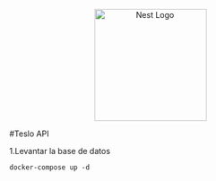 <p align="center">
  <a href="http://nestjs.com/" target="blank"><img src="https://nestjs.com/img/logo-small.svg" width="200" alt="Nest Logo" /></a>
</p>
#Teslo API

1.Levantar la base de datos
``` 
docker-compose up -d 

```